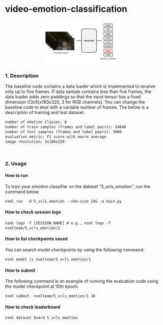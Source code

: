 # video-emotion-classification

<p align="center"><img width="50%" src="png/emotion_model.png" /></p>


### 1. Description
The baseline code contains a data loader which is implemented to receive only up to five frames. If data sample contains less than five frames, the data loader adds zero paddings so that the input tensor has a fixed dimension ((3x5)x180x320, 3 for RGB channels). You can change the baseline code to deal with a variable number of frames. The below is a description of training and test dataset.


```
number of emotion classes: 8
number of train samples (frames and label pairs): 24648
number of test samples (frames and label pairs): 3000
evaluation metric: F1 score with macro average
image resolution: 3x180x320
```

<br/>

### 2. Usage

#### How to run

To train your emotion classifier on the dataset "5_vcls_emotion", run the command below.

```
nsml run  -d 5_vcls_emotion --shm-size 24G -e main.py
```

#### How to check session logs
```
nsml logs -f [SESSION_NAME] # e.g., nsml logs -f nsmlteam/5_vcls_emotion/1
```

#### How to list checkpoints saved
You can search model checkpoints by using the following command:
```
nsml model ls nsmlteam/5_vcls_emotion/1
```

#### How to submit
The following command is an example of running the evaluation code using the model checkpoint at 10th epoch.
```
nsml submit  nsmlteam/5_vcls_emotion/1 10
```

#### How to check leaderboard
```
nsml dataset board 5_vcls_emotion
```
